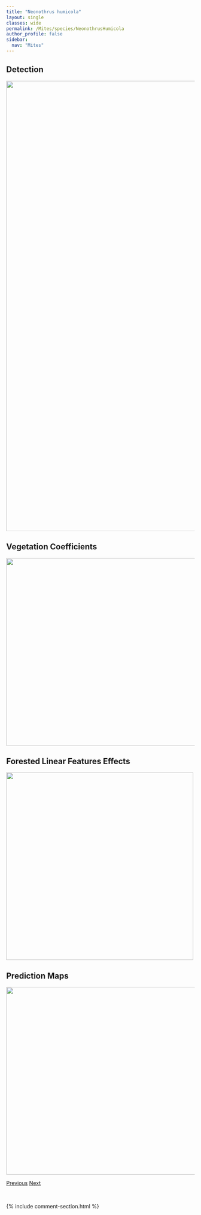 ```yaml
---
title: "Neonothrus humicola"
layout: single
classes: wide
permalink: /Mites/species/NeonothrusHumicola
author_profile: false
sidebar:
  nav: "Mites"
---
```


<h2>Detection</h2>

<a href="https://drive.google.com/uc?export=view&id=1YxQDOqUEWUdfiF-aoeBevSs6t6Wtslqk">
<img src="https://drive.google.com/uc?export=view&id=1YxQDOqUEWUdfiF-aoeBevSs6t6Wtslqk" height = "1200" width = "800">
</a>


<h2>Vegetation Coefficients</h2>

<a href="https://drive.google.com/uc?export=view&id=14zomiSXcyibY0kgACoKDS8zfLM18pDA9">
<img src="https://drive.google.com/uc?export=view&id=14zomiSXcyibY0kgACoKDS8zfLM18pDA9" height = "500" width = "1000">
</a>


<h2>Forested Linear Features Effects</h2>

<a href="https://drive.google.com/uc?export=view&id=1JLmlj_fQx06bfLrep60U9SSFvnqImu2P">
<img src="https://drive.google.com/uc?export=view&id=1JLmlj_fQx06bfLrep60U9SSFvnqImu2P" height = "500" width = "500">
</a>


<h2>Prediction Maps</h2>

<a href="https://drive.google.com/uc?export=view&id=1207hPI9-6XGr9d-r6ySMAo9zMkmDREhQ">
<img src="https://drive.google.com/uc?export=view&id=1207hPI9-6XGr9d-r6ySMAo9zMkmDREhQ" height = "500" width = "1000">
</a>


<a href="/DevelopmentWebsite/Mites/species/NeogymnobatesSp1DEW" class="pagination--pager" title="Neogymnobates sp. 1 DEW">Previous</a> <a href="/DevelopmentWebsite/Mites/species/NeoribatesSp1DEW" class="pagination--pager" title="Neoribates sp. 1 DEW">Next</a>

<p>&nbsp;</p>

{% include comment-section.html %}
